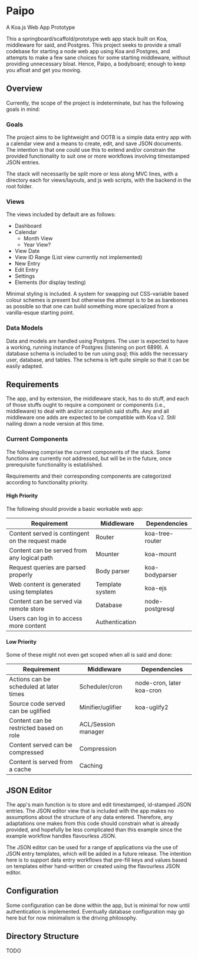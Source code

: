 # Paipo

A Koa.js Web App Prototype

This a springboard/scaffold/prototype web app stack
built on Koa, middleware for said, and Postgres.  This 
project seeks to provide a small codebase for starting a
node web app using Koa and Postgres, and attempts to
make a few sane choices for some starting middleware,
without providing unnecessary bloat.  Hence, Paipo,
a bodyboard; enough to keep you afloat and get you moving.

## Overview

Currently, the scope of the project is indeterminate,
but has the following goals in mind:

### Goals

The project aims to be lightweight and OOTB is a simple
data entry app with a calendar view and a means to create,
edit, and save JSON documents.  The intention is that
one could use this to extend and/or constrain the provided
functionality to suit one or more workflows involving
timestamped JSON entries.

The stack will necessarily be split more or less along
MVC lines, with a directory each for views/layouts,
and js web scripts, with the backend in the root
folder.

### Views

The views included by default are as follows:

* Dashboard
* Calendar
  * Month View
  * Year View?
* View Date
* View ID Range (List view currently not implemented)
* New Entry
* Edit Entry
* Settings
* Elements (for display testing)

Minimal styling is included.  A system for swapping out
CSS-variable based colour schemes is present but otherwise
the attempt is to be as barebones as possible so that one
can build something more specialized from a vanilla-esque
starting point.

### Data Models

Data and models are handled using Postgres.  The user
is expected to have a working, running instance of
Postgres (listening on port 6899).  A database schema
is included to be run using psql; this adds the necessary
user, database, and tables.  The schema is left quite
simple so that it can be easily adapted.

## Requirements

The app, and by extension, the middleware stack, has 
to do stuff, and each of those stuffs ought to require
a component or components (i.e., middleware) to deal
with and/or accomplish said stuffs.  Any and all middleware
one adds are expected to be compatible with Koa v2.  Still
nailing down a node version at this time.

### Current Components

The following comprise the current components of the stack.
Some functions are currently not addressed, but will be
in the future, once prerequisite functionality is
established.

Requirements and their corresponding components are
categorized according to functionality priority.

#### High Priority

The following should provide a basic workable web app:

Requirement | Middleware | Dependencies
--- | --- | ---
Content served is contingent on the request made | Router | koa-tree-router
Content can be served from any logical path | Mounter | koa-mount
Request queries are parsed properly | Body parser | koa-bodyparser
Web content is generated using templates | Template system | koa-ejs
Content can be served via remote store | Database | node-postgresql
Users can log in to access more content | Authentication |

#### Low Priority

Some of these might not even get scoped when all is said and done:

Requirement | Middleware | Dependencies
--- | --- | ---
Actions can be scheduled at later times | Scheduler/cron | node-cron, later koa-cron
Source code served can be uglified | Minifier/uglifier | koa-uglify2
Content can be restricted based on role | ACL/Session manager | 
Content served can be compressed | Compression | 
Content is served from a cache | Caching | 

## JSON Editor

The app's main function is to store and edit timestamped,
id-stamped JSON entries.  The JSON editor view that is
included with the app makes no assumptions about the
structure of any data entered.  Therefore, any adaptations
one makes from this code should constrain what is already
provided, and hopefully be less complicated than
this example since the example workflow handles flavourless
JSON.

The JSON editor can be used for a range of applications
via the use of JSON entry templates, which will be added
in a future release.  The intention here is to support
data entry workflows that pre-fill keys and values based
on templates either hand-written or created using the
flavourless JSON editor.

## Configuration

Some configuration can be done within the app, but is
minimal for now until authentication is implemented.
Eventually database configuration may go here but for
now minimalism is the driving philosophy.

## Directory Structure

TODO
